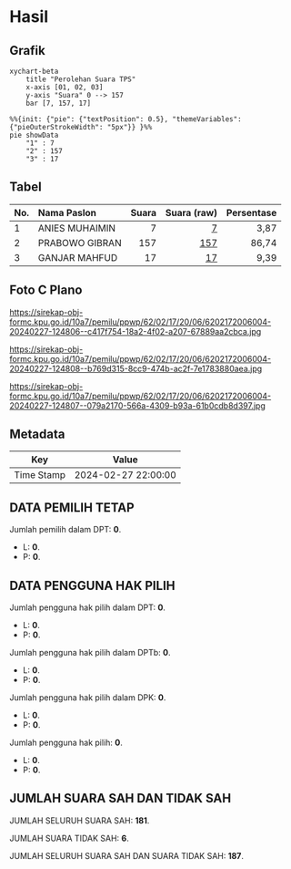 # Hasil

## Grafik

```mermaid
xychart-beta
    title "Perolehan Suara TPS"
    x-axis [01, 02, 03]
    y-axis "Suara" 0 --> 157
    bar [7, 157, 17]
```

```mermaid
%%{init: {"pie": {"textPosition": 0.5}, "themeVariables": {"pieOuterStrokeWidth": "5px"}} }%%
pie showData
    "1" : 7
    "2" : 157
    "3" : 17
```

## Tabel

| No. | Nama Paslon    | Suara | Suara (raw) | Persentase |
|:--- |:-------------- | -----:| -----------:| ----------:|
| 1   | ANIES MUHAIMIN | 7     | [7][p-1]    | 3,87       |
| 2   | PRABOWO GIBRAN | 157   | [157][p-2]  | 86,74      |
| 3   | GANJAR MAHFUD  | 17    | [17][p-3]   | 9,39       |


[p-1]: https://github.com/gigit-pemilu/pemilu-2024-62-kalimantan-tengah/blob/main/pilpres/hitung-suara/sub/62-kalimantan-tengah/sub/02-kotawaringin-timur/sub/17-telaga-antang/sub/2006-tumbang-sangai/sub/004-tps/sub/paslon-1.txt
[p-2]: https://github.com/gigit-pemilu/pemilu-2024-62-kalimantan-tengah/blob/main/pilpres/hitung-suara/sub/62-kalimantan-tengah/sub/02-kotawaringin-timur/sub/17-telaga-antang/sub/2006-tumbang-sangai/sub/004-tps/sub/paslon-2.txt
[p-3]: https://github.com/gigit-pemilu/pemilu-2024-62-kalimantan-tengah/blob/main/pilpres/hitung-suara/sub/62-kalimantan-tengah/sub/02-kotawaringin-timur/sub/17-telaga-antang/sub/2006-tumbang-sangai/sub/004-tps/sub/paslon-3.txt

## Foto C Plano

https://sirekap-obj-formc.kpu.go.id/10a7/pemilu/ppwp/62/02/17/20/06/6202172006004-20240227-124806--c417f754-18a2-4f02-a207-67889aa2cbca.jpg

https://sirekap-obj-formc.kpu.go.id/10a7/pemilu/ppwp/62/02/17/20/06/6202172006004-20240227-124808--b769d315-8cc9-474b-ac2f-7e1783880aea.jpg

https://sirekap-obj-formc.kpu.go.id/10a7/pemilu/ppwp/62/02/17/20/06/6202172006004-20240227-124807--079a2170-566a-4309-b93a-61b0cdb8d397.jpg


## Metadata

| Key        | Value               |
| ---------- | ------------------- |
| Time Stamp | 2024-02-27 22:00:00 |


## DATA PEMILIH TETAP

Jumlah pemilih dalam DPT: **0**.
 * L: **0**.
 * P: **0**.

## DATA PENGGUNA HAK PILIH

Jumlah pengguna hak pilih dalam DPT: **0**.
 * L: **0**.
 * P: **0**.

Jumlah pengguna hak pilih dalam DPTb: **0**.
 * L: **0**.
 * P: **0**.

Jumlah pengguna hak pilih dalam DPK: **0**.
 * L: **0**.
 * P: **0**.

Jumlah pengguna hak pilih: **0**.
 * L: **0**.
 * P: **0**.

## JUMLAH SUARA SAH DAN TIDAK SAH

JUMLAH SELURUH SUARA SAH: **181**.

JUMLAH SUARA TIDAK SAH: **6**.

JUMLAH SELURUH SUARA SAH DAN SUARA TIDAK SAH: **187**.


